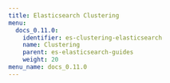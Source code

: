 ```yaml
---
title: Elasticsearch Clustering
menu:
  docs_0.11.0:
    identifier: es-clustering-elasticsearch
    name: Clustering
    parent: es-elasticsearch-guides
    weight: 20
menu_name: docs_0.11.0
---
```

